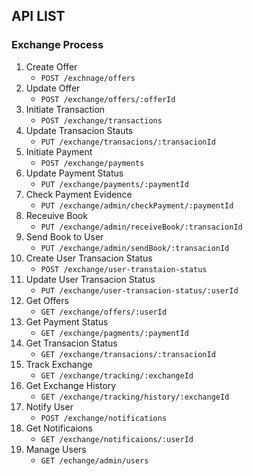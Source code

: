 ## API LIST

### Exchange Process

1. Create Offer
   - `POST /exchnage/offers`
2. Update Offer
   - `POST /exchange/offers/:offerId`
3. Initiate Transaction
   - `POST /exchange/transactions`
4. Update Transacion Stauts
   - `PUT /exchange/transacions/:transacionId`
5. Initiate Payment
   - `POST /exchange/payments`
6. Update Payment Status
   - `PUT /exchange/payments/:paymentId`
7. Check Payment Evidence
   - `PUT /exchange/admin/checkPayment/:paymentId`
8. Receuive Book
   - `PUT /exchange/admin/receiveBook/:transacionId`
9. Send Book to User
   - `PUT /exchange/admin/sendBook/:transacionId`
10. Create User Transacion Status
    - `POST /exchange/user-transtaion-status`
11. Update User Transacion Status
    - `PUT /exchange/user-transacion-status/:userId`
12. Get Offers
    - `GET /exchange/offers/:userId`
13. Get Payment Status
    - `GET /exchange/pagments/:paymentId`
14. Get Transacion Status
    - `GET /exchange/transacions/:transacionId`
15. Track Exchange
    - `GET /exchange/tracking/:exchangeId`
16. Get Exchange History
    - `GET /exchange/tracking/history/:exchangeId`
17. Notify User
    - `POST /exchange/notifications`
18. Get Notificaions
    - `GET /exchange/notificaions/:userId`
19. Manage Users
    - `GET /echange/admin/users`
